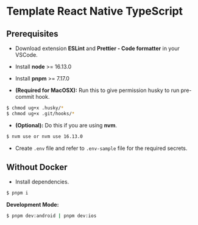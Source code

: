 # Template React Native TypeScript

## Prerequisites

- Download extension **ESLint** and **Prettier - Code formatter** in your VSCode.
- Install **node** >= 16.13.0
- Install **pnpm** >= 7.17.0

- **(Required for MacOSX):** Run this to give permission husky to run pre-commit hook.

```bash
$ chmod ug+x .husky/*
$ chmod ug+x .git/hooks/*
```

- **(Optional):** Do this if you are using **nvm**.

```bash
$ nvm use or nvm use 16.13.0
```

- Create `.env` file and refer to `.env-sample` file for the required secrets.

## Without Docker

- Install dependencies.

```bash
$ pnpm i
```

**Development Mode:**

```bash
$ pnpm dev:android | pnpm dev:ios
```
